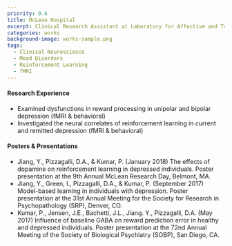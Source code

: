 ```yaml
---
priority: 0.6
title: McLean Hospital
excerpt: Clinical Research Assistant at Laboratory for Affective and Translational Neuroscience (Affiliated with Harvard Medical School)
categories: works
background-image: works-sample.png
tags:
  - Clinical Neuroscience
  - Mood Disorders
  - Reinforcement Learning
  - fMRI
---
```


####  Research Experience

- Examined dysfunctions in reward processing in unipolar and bipolar depression (fMRI & behavioral)
- Investigated the neural correlates of reinforcement learning in current and remitted depression (fMRI & behavioral)

#### Posters & Presentations
- Jiang, Y., Pizzagalli, D.A., & Kumar, P. (January 2018) The effects of dopamine on reinforcement learning in depressed individuals. Poster presentation at the 9th Annual McLean Research Day, Belmont, MA.
- Jiang, Y., Green, I., Pizzagalli, D.A., & Kumar, P. (September 2017) Model-based learning in individuals with depression. Poster presentation at the 31st Annual Meeting for the Society for Research in Psychopathology (SRP), Denver, CO.
- Kumar, P., Jensen, J.E., Bachetti, J.L., Jiang. Y., Pizzagalli, D.A. (May 2017) Influence of baseline GABA on reward prediction error in healthy and depressed individuals. Poster presentation at the 72nd Annual Meeting of the Society of Biological Psychiatry (SOBP), San Diego, CA.
